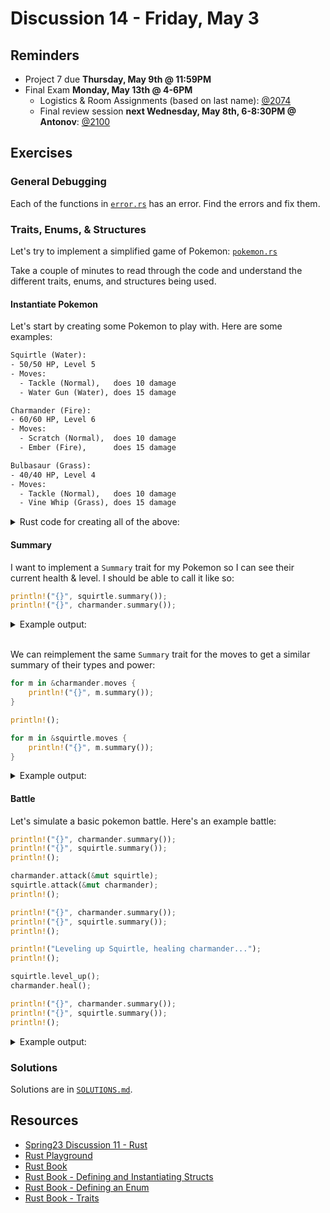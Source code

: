# Discussion 14 - Friday, May 3

## Reminders

- Project 7 due **Thursday, May 9th @ 11:59PM**
- Final Exam **Monday, May 13th @ 4-6PM**
  - Logistics & Room Assignments (based on last name): [@2074](https://piazza.com/class/lrf5qvp042i1y2/post/2074)
  - Final review session **next Wednesday, May 8th, 6-8:30PM @ Antonov**: [@2100](https://piazza.com/class/lrf5qvp042i1y2/post/2100)

## Exercises

### General Debugging

Each of the functions in [`error.rs`](https://play.rust-lang.org/?version=stable&mode=debug&edition=2021&gist=4e4c4ae42395098a2aefabbcae925c08) has an error. Find the errors and fix them.


### Traits, Enums, & Structures

Let's try to implement a simplified game of Pokemon: [`pokemon.rs`](https://play.rust-lang.org/?version=stable&mode=debug&edition=2021&gist=e9ca91e067b217a0179225b7cdb2670a)

Take a couple of minutes to read through the code and understand the different traits, enums, and structures being used.

#### Instantiate Pokemon

Let's start by creating some Pokemon to play with. Here are some examples:

```txt
Squirtle (Water):
- 50/50 HP, Level 5
- Moves:
  - Tackle (Normal),   does 10 damage
  - Water Gun (Water), does 15 damage

Charmander (Fire):
- 60/60 HP, Level 6
- Moves:
  - Scratch (Normal),  does 10 damage
  - Ember (Fire),      does 15 damage

Bulbasaur (Grass):
- 40/40 HP, Level 4
- Moves:
  - Tackle (Normal),   does 10 damage
  - Vine Whip (Grass), does 15 damage
```


<details>
  <summary>Rust code for creating all of the above:</summary>

  ```rust
  let mut charmander = PokemonCharacter {
      name: String::from("Charmander"),
      level: 6,
      hp: 60,
      max_hp: 60,
      pokemon_type: PokemonType::Fire,
      moves: vec![
          PokemonMove {
              name: String::from("Scratch"),
              move_type: PokemonType::Normal,
              damage: 10,
          },
          PokemonMove {
              name: String::from("Ember"),
              move_type: PokemonType::Fire,
              damage: 15,
          },
      ],
  };

  let mut squirtle = PokemonCharacter {
      name: String::from("Squirtle"),
      level: 5,
      hp: 50,
      max_hp: 50,
      pokemon_type: PokemonType::Water,
      moves: vec![
          PokemonMove {
              name: String::from("Tackle"),
              move_type: PokemonType::Normal,
              damage: 10,
          },
          PokemonMove {
              name: String::from("Water Gun"),
              move_type: PokemonType::Water,
              damage: 15,
          },
      ],
  };

  let mut bulbasaur = PokemonCharacter {
      name: String::from("Bulbasaur"),
      level: 4,
      hp: 40,
      max_hp: 40,
      pokemon_type: PokemonType::Grass,
      moves: vec![
          PokemonMove {
              name: String::from("Tackle"),
              move_type: PokemonType::Normal,
              damage: 10,
          },
          PokemonMove {
              name: String::from("Vine Whip"),
              move_type: PokemonType::Grass,
              damage: 15,
          },
      ],
  };
  ```
</details>

#### Summary

I want to implement a `Summary` trait for my Pokemon so I can see their current health & level. I should be able to call it like so:

```rust
println!("{}", squirtle.summary());
println!("{}", charmander.summary());
```

<details>
  <summary>Example output:</summary>

  ```bash
  [Squirtle]: 93/100 HP, Level 10
  [Charmander]: 50/50 HP, Level 5
  ```
</details>

<br>

We can reimplement the same `Summary` trait for the moves to get a similar summary of their types and power:

```rust
for m in &charmander.moves {
    println!("{}", m.summary());
}

println!();

for m in &squirtle.moves {
    println!("{}", m.summary());
}
```

<details>
  <summary>Example output:</summary>

  ```bash
  [Scratch]: Type Normal, Power 10
  [Ember]: Type Fire, Power 15

  [Tackle]: Type Normal, Power 10
  [Water Gun]: Type Water, Power 15
  ```
</details>


#### Battle

Let's simulate a basic pokemon battle. Here's an example battle:

```rust
println!("{}", charmander.summary());
println!("{}", squirtle.summary());
println!();

charmander.attack(&mut squirtle);
squirtle.attack(&mut charmander);
println!();

println!("{}", charmander.summary());
println!("{}", squirtle.summary());
println!();

println!("Leveling up Squirtle, healing charmander...");
println!();

squirtle.level_up();
charmander.heal();

println!("{}", charmander.summary());
println!("{}", squirtle.summary());
println!();
```

<details>
  <summary>Example output:</summary>

  ```txt
  [Charmander]: 60/60 HP, Level 6
  [Squirtle]: 50/50 HP, Level 5

  Charmander used Scratch!
  Squirtle took 10 damage!
  Squirtle used Water Gun!
  It's super effective!
  Charmander took 30 damage!

  [Charmander]: 30/60 HP, Level 6
  [Squirtle]: 40/50 HP, Level 5

  Leveling up Squirtle, healing charmander...

  [Charmander]: 60/60 HP, Level 6
  [Squirtle]: 60/60 HP, Level 6
  ```

</details>

### Solutions
Solutions are in [`SOLUTIONS.md`](./SOLUTIONS.md).

## Resources

- [Spring23 Discussion 11 - Rust](https://github.com/cmsc330-umd/spring23/tree/main/discussions/d11_rust)
- [Rust Playground](https://play.rust-lang.org/)
- [Rust Book](https://doc.rust-lang.org/book/)
- [Rust Book - Defining and Instantiating Structs](https://doc.rust-lang.org/book/ch05-01-defining-structs.html)
- [Rust Book - Defining an Enum](https://doc.rust-lang.org/book/ch06-01-defining-an-enum.html)
- [Rust Book - Traits](https://doc.rust-lang.org/book/ch10-02-traits.html)

